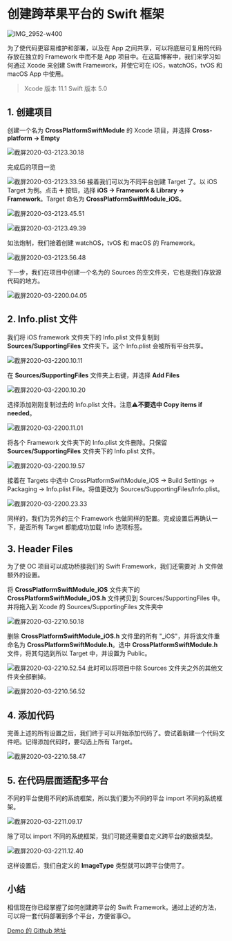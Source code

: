 # 创建跨苹果平台的 Swift 框架

![IMG_2952-w400](https://wenslowzhu.github.io/media/15847997558803/IMG_2952.jpg)


为了使代码更容易维护和部署，以及在 App 之间共享，可以将底层可复用的代码存放在独立的 Framework 中而不是 App 项目中。在这篇博客中，我们来学习如何通过 Xcode 来创建 Swift Framework，并使它可在 iOS，watchOS，tvOS 和 macOS App 中使用。

<!-- more -->

>Xcode 版本 11.1
Swift 版本 5.0

## 1. 创建项目

创建一个名为 **CrossPlatformSwiftModule** 的 Xcode 项目，并选择 **Cross-platform -> Empty**

![截屏2020-03-2123.30.18](https://wenslowzhu.github.io/media/15847997558803/%E6%88%AA%E5%B1%8F2020-03-2123.30.18.png)

完成后的项目一览

![截屏2020-03-2123.33.56](https://wenslowzhu.github.io/media/15847997558803/%E6%88%AA%E5%B1%8F2020-03-2123.33.56.png)
接着我们可以为不同平台创建 Target 了。以 iOS Target 为例。点击 ➕ 按钮，选择  **iOS -> Framework & Library -> Framework**。Target 命名为 **CrossPlatformSwiftModule_iOS**。

![截屏2020-03-2123.45.51](https://wenslowzhu.github.io/media/15847997558803/%E6%88%AA%E5%B1%8F2020-03-2123.45.51.png)


![截屏2020-03-2123.49.39](https://wenslowzhu.github.io/media/15847997558803/%E6%88%AA%E5%B1%8F2020-03-2123.49.39.png)

如法炮制，我们接着创建 watchOS，tvOS 和 macOS 的 Framework。

![截屏2020-03-2123.56.48](https://wenslowzhu.github.io/media/15847997558803/%E6%88%AA%E5%B1%8F2020-03-2123.56.48.png)

下一步，我们在项目中创建一个名为的 Sources 的空文件夹，它也是我们存放源代码的地方。

![截屏2020-03-2200.04.05](https://wenslowzhu.github.io/media/15847997558803/%E6%88%AA%E5%B1%8F2020-03-2200.04.05.png)

## 2. Info.plist 文件

我们将 iOS framework 文件夹下的 Info.plist 文件复制到 **Sources/SupportingFiles** 文件夹下。这个 Info.plist 会被所有平台共享。

![截屏2020-03-2200.10.11](https://wenslowzhu.github.io/media/15847997558803/%E6%88%AA%E5%B1%8F2020-03-2200.10.11.png)

在 **Sources/SupportingFiles** 文件夹上右键，并选择 **Add Files**

![截屏2020-03-2200.10.20](https://wenslowzhu.github.io/media/15847997558803/%E6%88%AA%E5%B1%8F2020-03-2200.10.20.png)

选择添加刚刚复制过去的 Info.plist 文件。注意⚠️**不要选中 Copy items if needed**。

![截屏2020-03-2200.11.01](https://wenslowzhu.github.io/media/15847997558803/%E6%88%AA%E5%B1%8F2020-03-2200.11.01.png)

将各个 Framework 文件夹下的 Info.plist 文件删除。只保留 **Sources/SupportingFiles** 文件夹下的 Info.plist 文件。

![截屏2020-03-2200.19.57](https://wenslowzhu.github.io/media/15847997558803/%E6%88%AA%E5%B1%8F2020-03-2200.19.57.png)

接着在 Targets 中选中 CrossPlatformSwiftModule_iOS -> Build Settings -> Packaging -> Info.plist File。将值更改为 Sources/SupportingFiles/Info.plist。

![截屏2020-03-2200.23.33](https://wenslowzhu.github.io/media/15847997558803/%E6%88%AA%E5%B1%8F2020-03-2200.23.33.png)

同样的，我们为另外的三个 Framework 也做同样的配置。完成设置后再确认一下，是否所有 Target 都能成功加载 Info 选项标签。

## 3. Header Files

为了使 OC 项目可以成功桥接我们的 Swift Framework，我们还需要对 .h 文件做额外的设置。

将 **CrossPlatformSwiftModule_iOS** 文件夹下的 **CrossPlatformSwiftModule_iOS.h** 文件拷贝到 Sources/SupportingFiles 中。并将拖入到 Xcode 的 Sources/SupportingFiles 文件夹中

![截屏2020-03-2210.50.18](https://wenslowzhu.github.io/media/15847997558803/%E6%88%AA%E5%B1%8F2020-03-2210.50.18.png)

删除 **CrossPlatformSwiftModule_iOS.h** 文件里的所有 "_iOS"，并将该文件重命名为 **CrossPlatformSwiftModule.h**。选中 **CrossPlatformSwiftModule.h** 文件，将其勾选到所以 Target 中，并设置为 Public。

![截屏2020-03-2210.52.54](https://wenslowzhu.github.io/media/15847997558803/%E6%88%AA%E5%B1%8F2020-03-2210.52.54.png)
此时可以将项目中除 Sources 文件夹之外的其他文件夹全部删掉。

![截屏2020-03-2210.56.52](https://wenslowzhu.github.io/media/15847997558803/%E6%88%AA%E5%B1%8F2020-03-2210.56.52.png)

## 4. 添加代码

完善上述的所有设置之后，我们终于可以开始添加代码了。尝试着新建一个代码文件吧。记得添加代码时，要勾选上所有 Target。

![截屏2020-03-2210.58.47](https://wenslowzhu.github.io/media/15847997558803/%E6%88%AA%E5%B1%8F2020-03-2210.58.47.png)

## 5. 在代码层面适配多平台

不同的平台使用不同的系统框架，所以我们要为不同的平台 import 不同的系统框架。

![截屏2020-03-2211.09.17](https://wenslowzhu.github.io/media/15847997558803/%E6%88%AA%E5%B1%8F2020-03-2211.09.17.png)

除了可以 import 不同的系统框架，我们可能还需要自定义跨平台的数据类型。

![截屏2020-03-2211.12.40](https://wenslowzhu.github.io/media/15847997558803/%E6%88%AA%E5%B1%8F2020-03-2211.12.40.png)

这样设置后，我们自定义的 **ImageType** 类型就可以跨平台使用了。

## 小结

相信现在你已经掌握了如何创建跨平台的 Swift Framework。通过上述的方法，可以将一套代码部署到多个平台，方便省事😉。

[Demo 的 Github 地址](https://github.com/WenslowZhu/CrossPlatformSwiftModule)
